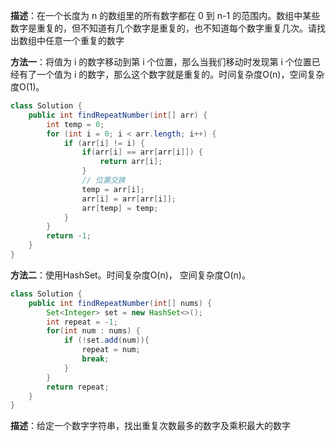 **描述**：在一个长度为 n 的数组里的所有数字都在 0 到 n-1 的范围内。数组中某些数字是重复的，但不知道有几个数字是重复的，也不知道每个数字重复几次。请找出数组中任意一个重复的数字



**方法一**：将值为 i 的数字移动到第 i 个位置，那么当我们移动时发现第 i 个位置已经有了一个值为 i 的数字，那么这个数字就是重复的。时间复杂度O(n)，空间复杂度O(1)。

```java
class Solution {
    public int findRepeatNumber(int[] arr) {
        int temp = 0;
        for (int i = 0; i < arr.length; i++) {
            if (arr[i] != i) {
                if(arr[i] == arr[arr[i]]) {
                    return arr[i];
                }
                // 位置交换
                temp = arr[i];
                arr[i] = arr[arr[i]];
                arr[temp] = temp;
            } 
        }
        return -1;
    }
}
```



**方法二**：使用HashSet。时间复杂度O(n)， 空间复杂度O(n)。

```java
class Solution {
    public int findRepeatNumber(int[] nums) {
        Set<Integer> set = new HashSet<>();
        int repeat = -1;
        for(int num : nums) {
            if (!set.add(num)){
                repeat = num;
                break;
            }
        }
        return repeat;
    }
}
```







**描述**：给定一个数字字符串，找出重复次数最多的数字及乘积最大的数字